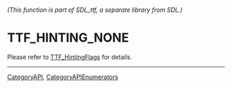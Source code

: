 ###### (This function is part of SDL_ttf, a separate library from SDL.)
# TTF_HINTING_NONE

Please refer to [TTF_HintingFlags](TTF_HintingFlags) for details.

----
[CategoryAPI](CategoryAPI), [CategoryAPIEnumerators](CategoryAPIEnumerators)

